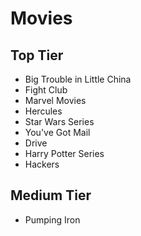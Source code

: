 # Movies

## Top Tier

* Big Trouble in Little China
* Fight Club
* Marvel Movies
* Hercules
* Star Wars Series
* You've Got Mail
* Drive
* Harry Potter Series
* Hackers

## Medium Tier

* Pumping Iron